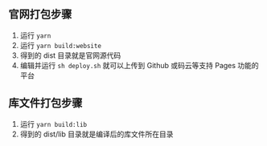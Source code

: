 ## 官网打包步骤
1. 运行 `yarn`
2. 运行 `yarn build:website`
3. 得到的 dist 目录就是官网源代码
4. 编辑并运行 `sh deploy.sh` 就可以上传到 Github 或码云等支持 Pages 功能的平台

## 库文件打包步骤

1. 运行 `yarn build:lib`
2. 得到的 dist/lib 目录就是编译后的库文件所在目录
